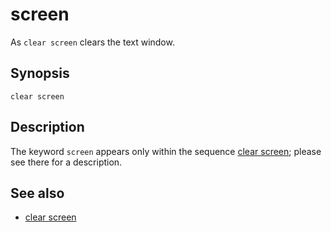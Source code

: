 # screen

As ```clear screen``` clears the text window.

## Synopsis

```basic
clear screen
```

## Description

The keyword ```screen``` appears only within the sequence  [clear screen](clear-screen.html); please see there for a description.

## See also

 * [clear screen](clear-screen.html)
 
